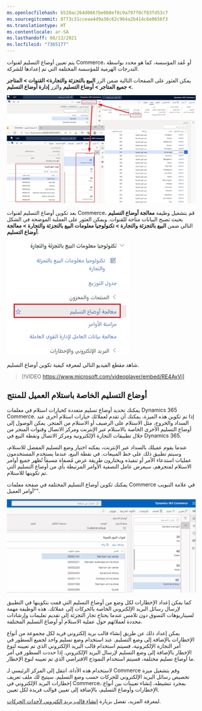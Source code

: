 ```yaml
---
ms.openlocfilehash: b520ac264d0667be0b8ef8c9a797f0cf83fd53c7
ms.sourcegitcommit: 8773c31cceaa4d9a36c62c964a2b414c6e0656f3
ms.translationtype: HT
ms.contentlocale: ar-SA
ms.lasthandoff: 08/13/2021
ms.locfileid: "7365177"
---
```

يتم تعيين أوضاع التسليم لقنوات Commerce، أو عُقد المؤسسة، كما هو محدد بواسطة التدرجات الهرمية للمؤسسة المختلفة التي تم إعدادها للشركة. 

يمكن العثور على الصفحات التالية ضمن الزر **البيع بالتجزئة والتجارة> القنوات > المتاجر > جميع المتاجر > أوضاع التسليم** والزر **إدارة أوضاع التسليم**. 

 [ ![لقطة شاشة لصفحة أوضاع التسليم في Dynamics 365 Commerce.](../media/delivery-mode-14-ssm.jpg) ](../media/delivery-mode-14-ssm.jpg#lightbox)

بعد تكوين أوضاع التسليم لقنوات Commerce، قم بتشغيل وظيفة **معالجة أوضاع التسليم** بحيث تصبح البيانات متاحة للقنوات. ويمكن العثور على العملية الموضحة في الشكل التالي ضمن **البيع بالتجزئة والتجارة > تكنولوجيا معلومات البيع بالتجزئة والتجارة > معالجة أوضاع التسليم**.

![لقطة شاشة لمعالجة أوضاع التسليم في Dynamics 365 Commerce.](../media/process-delivery-16-ssm.jpg) 

شاهد مقطع الفيديو التالي لمعرفة كيفية تكوين أوضاع التسليم.

 > [!VIDEO https://www.microsoft.com/videoplayer/embed/RE4AvVi]

## <a name="modes-of-delivery-for-customer-pickup"></a>أوضاع التسليم الخاصة باستلام العميل للمنتج

يمكنك تحديد أوضاع تسليم متعددة كخيارات استلام في معلمات Dynamics 365 Commerce. إذا تم تكوين هذه الميزة، يمكنك أن تقدم لعملائك خيارات استلام أخرى عند السداد والخروج، مثل الاستلام على الرصيف أو الاستلام من المتجر. يمكن الوصول إلى أوضاع التسليم الأخرى الخاصة بالاستلام عبر الإنترنت ومركز الاتصال وقنوات المتجر من خلال تطبيقات التجارة الإلكترونية ومركز الاتصال ونقطة البيع في Dynamics 365.

عندما يقوم عميلك بالسداد عبر الإنترنت، يمكنه اختيار وضع التسليم المفضل للاستلام، وسيتم تطبيق ذلك على خط المبيعات. في نقطة البيع، عندما يستخدم المستخدمون عمليات استدعاء الأمر أو تنفيذه ويختارون طريقة عرض مُصفاة مسبقاً تُظهر جميع أوامر الاستلام لمتجرهم، سيعرض عامل التصفية الأوامر المرتبطة بأي من أوضاع التسليم التي تم تكوينها للاستلام. 

يمكنك تكوين أوضاع التسليم المختلفة في صفحة معلمات Commerce في علامة التبويب "أوامر العميل". 

![ لقطة شاشة لعلامة التبويب "أوامر العميل" في صفحة معلمات Commerce.](../media/mod-ssm.png)

كما يمكن إعداد الإخطارات لكل وضع من أوضاع التسليم التي قمت بتكوينها في التطبيق لإرسال رسائل البريد الإلكتروني الخاصة بالحركات إلى عملائك. هذه الوظيفة مهمة لسيناريوهات التسوق دون تلامس عندما يحتاج تجار التجزئة إلى تقديم تعليمات وإرشادات محددة لعملائهم حول عملية الاستلام أو أوضاع التسليم المختلفة. 

يمكن إعداد ذلك عن طريق إنشاء قالب بريد إلكتروني فريد لكل مجموعة من أنواع الإخطارات بالإضافة إلى وضع التسليم. عند استخدام وضع تسليم واحد لجميع السطور في أمر التجارة الإلكترونية، فسيتم استخدام قالب البريد الإلكتروني الذي تم تعيينه لنوع الإخطار بالإضافة إلى وضع التسليم لإرسال البريد الإلكتروني. إذا حددت السطور في أمر ما أوضاع تسليم مختلفة، فسيتم استخدام النموذج الافتراضي الذي تم تعيينه لنوع الإخطار. 

لاستخدام هذه الأداة، انتقل إلى المركز الرئيسي لـ Commerce وقم بتشغيل ميزة تخصيص رسائل البريد الإلكتروني للحركات حسب وضع التسليم. سيتيح لك ملف تعريف إخطارات البريد الإلكتروني في Commerce، بمجرد تنشيطه، إنشاء تعيينات بين أنواع الإخطارات وأوضاع التسليم، بالإضافة إلى تعيين قوالب فريدة لكل تعيين. 

لمعرفة المزيد، تفضل بزيارة [إنشاء قالب بريد إلكتروني لأحداث الحركات](/dynamics365/commerce/email-templates-transactions/?azure-portal=true).
